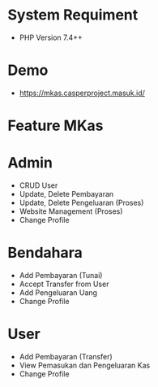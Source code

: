 # System Requiment
- PHP Version 7.4++

# Demo
- https://mkas.casperproject.masuk.id/

# Feature MKas

# Admin
- CRUD User
- Update, Delete Pembayaran
- Update, Delete Pengeluaran (Proses)
- Website Management (Proses)
- Change Profile

# Bendahara
- Add Pembayaran (Tunai)
- Accept Transfer from User
- Add Pengeluaran Uang
- Change Profile

# User
- Add Pembayaran (Transfer)
- View Pemasukan dan Pengeluaran Kas
- Change Profile
